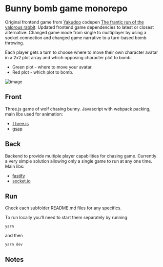 # Bunny bomb game monorepo

Original frontend game from [Yakudoo](https://codepen.io/Yakudoo/) codepen [The frantic run of the valorous rabbit](https://codepen.io/Yakudoo/pen/YGxYej). Updated frontend game dependencies to latest or closest alternative. Changed game mode from single to multiplayer by using a socket connection and changed game narrative to a turn-based bomb throwing.

Each player gets a turn to choose where to move their own character avatar in a 2x2 plot array and which opposing character plot to bomb.

- Green plot - where to move your avatar.
- Red plot - which plot to bomb.

![image](https://user-images.githubusercontent.com/16711523/180981898-26547284-d9f1-4356-a2d1-aa926d23c061.png)

## Front

Three.js game of wolf chasing bunny. Javascript with webpack packing, main libs used for animation:
- [Three.js](https://threejs.org/)
- [gsap](https://greensock.com/gsap/)

## Back

Backend to provide multiple player capabilities for chasing game. Currently a very simple solution allowing only a single game to run at any one time. Main libs:
 - [fastify](https://www.fastify.io/)
 - [socket.io](https://socket.io/)

## Run

Check each subfolder README.md files for any specifics.

To run locally you'll need to start them separately by running

```yarn```

and then

```yarn dev```

## Notes
